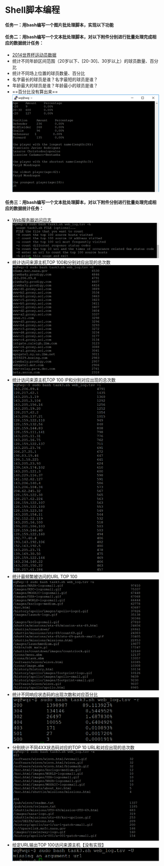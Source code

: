# Shell脚本编程

#### 任务一：用bash编写一个图片批处理脚本，实现以下功能


#### 任务二：用bash编写一个文本批处理脚本，对以下附件分别进行批量处理完成相应的数据统计任务：
- [2014世界杯运动员数据](exp/chap0x04/worldcupplayerinfo.tsv)  
- 统计不同年龄区间范围（20岁以下、[20-30]、30岁以上）的球员数量、百分比  
- 统计不同场上位置的球员数量、百分比  
- 名字最长的球员是谁？名字最短的球员是谁？  
- 年龄最大的球员是谁？年龄最小的球员是谁？  
- ==百分比没有算出来==  
 ![image](https://raw.githubusercontent.com/CUCCS/2015-linux-public-wq0712/master/Lab4/image/%E8%BF%90%E5%8A%A8%E5%91%98.PNG)  




#### 任务三：用bash编写一个文本批处理脚本，对以下附件分别进行批量处理完成相应的数据统计任务：  
- [Web服务器访问日志](exp/chap0x04/web_log.tsv.7z)  
 ![image](https://raw.githubusercontent.com/CUCCS/2015-linux-public-wq0712/master/Lab4/image/1.PNG)  
- 统计访问来源主机TOP 100和分别对应出现的总次数  
 ![image](https://raw.githubusercontent.com/CUCCS/2015-linux-public-wq0712/master/Lab4/image/2.PNG)  
- 统计访问来源主机TOP 100 IP和分别对应出现的总次数  
![image](https://raw.githubusercontent.com/CUCCS/2015-linux-public-wq0712/master/Lab4/image/3.PNG)  
- 统计最频繁被访问的URL TOP 100  
![image](https://raw.githubusercontent.com/CUCCS/2015-linux-public-wq0712/master/Lab4/image/4.PNG)  
- 统计不同响应状态码的出现次数和对应百分比  
![image](https://raw.githubusercontent.com/CUCCS/2015-linux-public-wq0712/master/Lab4/image/5.PNG)  
- 分别统计不同4XX状态码对应的TOP 10 URL和对应出现的总次数  
![image](https://raw.githubusercontent.com/CUCCS/2015-linux-public-wq0712/master/Lab4/image/6.PNG)  
- 给定URL输出TOP 100访问来源主机【没有实现】  
![image](https://raw.githubusercontent.com/CUCCS/2015-linux-public-wq0712/master/Lab4/image/7.PNG)